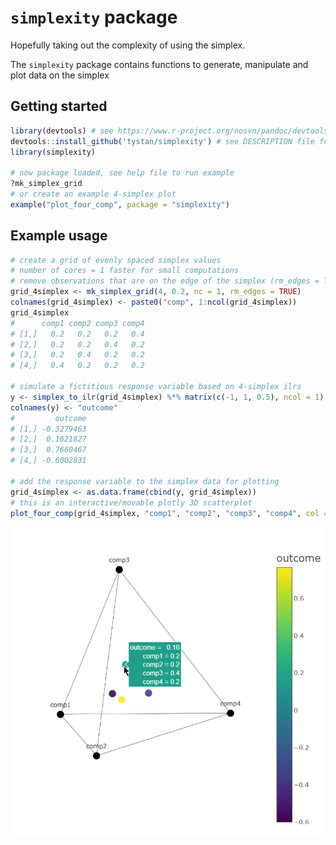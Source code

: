 # `simplexity` package

Hopefully taking out the complexity of using the simplex.

The `simplexity` package contains functions to generate, manipulate and plot data on the simplex

## Getting started

```r
library(devtools) # see https://www.r-project.org/nosvn/pandoc/devtools.html
devtools::install_github('tystan/simplexity') # see DESCRIPTION file for required and suggested packages
library(simplexity)

# now package loaded, see help file to run example
?mk_simplex_grid
# or create an example 4-simplex plot
example("plot_four_comp", package = "simplexity")
```

## Example usage


```r
# create a grid of evenly spaced simplex values
# number of cores = 1 faster for small computations
# remove observations that are on the edge of the simplex (rm_edges = TRUE)
grid_4simplex <- mk_simplex_grid(4, 0.2, nc = 1, rm_edges = TRUE)
colnames(grid_4simplex) <- paste0("comp", 1:ncol(grid_4simplex))
grid_4simplex
#      comp1 comp2 comp3 comp4
# [1,]   0.2   0.2   0.2   0.4
# [2,]   0.2   0.2   0.4   0.2
# [3,]   0.2   0.4   0.2   0.2
# [4,]   0.4   0.2   0.2   0.2

# simulate a fictitious response variable based on 4-simplex ilrs
y <- simplex_to_ilr(grid_4simplex) %*% matrix(c(-1, 1, 0.5), ncol = 1)
colnames(y) <- "outcome"
#         outcome
# [1,] -0.3279463
# [2,]  0.1621827
# [3,]  0.7660467
# [4,] -0.6002831

# add the response variable to the simplex data for plotting
grid_4simplex <- as.data.frame(cbind(y, grid_4simplex))
# this is an interactive/movable plotly 3D scatterplot
plot_four_comp(grid_4simplex, "comp1", "comp2", "comp3", "comp4", col = "outcome")


```

![](https://github.com/tystan/simplexity/blob/master/tetra_example.png)


